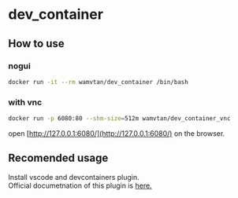 # dev_container

## How to use

### nogui
```bash
docker run -it --rm wamvtan/dev_container /bin/bash
```

### with vnc

```bash
docker run -p 6080:80 --shm-size=512m wamvtan/dev_container_vnc
```

open [http://127.0.0.1:6080/](http://127.0.0.1:6080/) on the browser.

## Recomended usage

Install vscode and devcontainers plugin.   
Official documetnation of this plugin is [here.](https://code.visualstudio.com/docs/remote/containers)    
